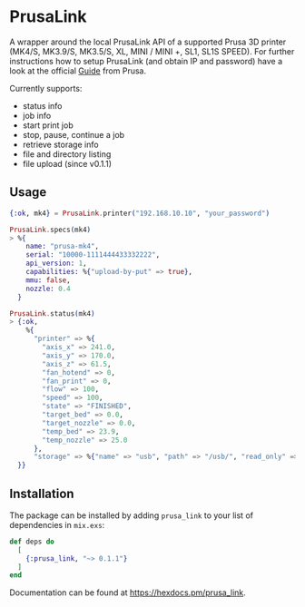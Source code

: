 # PrusaLink

A wrapper around the local PrusaLink API of a supported Prusa 3D printer (MK4/S, MK3.9/S, MK3.5/S, XL, MINI / MINI +, SL1, SL1S SPEED).
For further instructions how to setup PrusaLink (and obtain IP and password) have a look at the official [Guide](https://help.prusa3d.com/guide/wi-fi-and-prusalink-setup-mk4-mk3-9-mk3-5-xl-mini_413293) from Prusa.

Currently supports:
- status info
- job info
- start print job
- stop, pause, continue a job
- retrieve storage info
- file and directory listing
- file upload (since v0.1.1)

## Usage

```elixir
{:ok, mk4} = PrusaLink.printer("192.168.10.10", "your_password")

PrusaLink.specs(mk4)
> %{
    name: "prusa-mk4",
    serial: "10000-1111444433332222",
    api_version: 1,
    capabilities: %{"upload-by-put" => true},
    mmu: false,
    nozzle: 0.4
  }

PrusaLink.status(mk4)
> {:ok,
    %{
      "printer" => %{
        "axis_x" => 241.0,
        "axis_y" => 170.0,
        "axis_z" => 61.5,
        "fan_hotend" => 0,
        "fan_print" => 0,
        "flow" => 100,
        "speed" => 100,
        "state" => "FINISHED",
        "target_bed" => 0.0,
        "target_nozzle" => 0.0,
        "temp_bed" => 23.9,
        "temp_nozzle" => 25.0
      },
      "storage" => %{"name" => "usb", "path" => "/usb/", "read_only" => false}
  }}
```

## Installation

The package can be installed by adding `prusa_link` to your list of dependencies in `mix.exs`:

```elixir
def deps do
  [
    {:prusa_link, "~> 0.1.1"}
  ]
end
```

Documentation can be found at <https://hexdocs.pm/prusa_link>.


